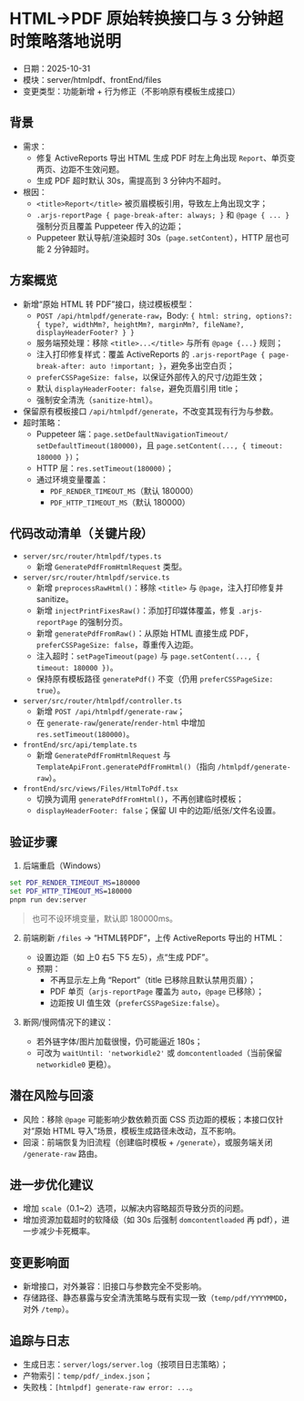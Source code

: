 # HTML→PDF 原始转换接口与 3 分钟超时策略落地说明

- 日期：2025-10-31
- 模块：server/htmlpdf、frontEnd/files
- 变更类型：功能新增 + 行为修正（不影响原有模板生成接口）

## 背景
- 需求：
  - 修复 ActiveReports 导出 HTML 生成 PDF 时左上角出现 `Report`、单页变两页、边距不生效问题。
  - 生成 PDF 超时默认 30s，需提高到 3 分钟内不超时。
- 根因：
  - `<title>Report</title>` 被页眉模板引用，导致左上角出现文字；
  - `.arjs-reportPage { page-break-after: always; }` 和 `@page { ... }` 强制分页且覆盖 Puppeteer 传入的边距；
  - Puppeteer 默认导航/渲染超时 30s（`page.setContent`），HTTP 层也可能 2 分钟超时。

## 方案概览
- 新增“原始 HTML 转 PDF”接口，绕过模板模型：
  - `POST /api/htmlpdf/generate-raw`，Body: `{ html: string, options?: { type?, widthMm?, heightMm?, marginMm?, fileName?, displayHeaderFooter? } }`
  - 服务端预处理：移除 `<title>...</title>` 与所有 `@page {...}` 规则；
  - 注入打印修复样式：覆盖 ActiveReports 的 `.arjs-reportPage { page-break-after: auto !important; }`，避免多出空白页；
  - `preferCSSPageSize: false`，以保证外部传入的尺寸/边距生效；
  - 默认 `displayHeaderFooter: false`，避免页眉引用 title；
  - 强制安全清洗（`sanitize-html`）。
- 保留原有模板接口 `/api/htmlpdf/generate`，不改变其现有行为与参数。
- 超时策略：
  - Puppeteer 端：`page.setDefaultNavigationTimeout/ setDefaultTimeout(180000)`，且 `page.setContent(..., { timeout: 180000 })`；
  - HTTP 层：`res.setTimeout(180000)`；
  - 通过环境变量覆盖：
    - `PDF_RENDER_TIMEOUT_MS`（默认 180000）
    - `PDF_HTTP_TIMEOUT_MS`（默认 180000）

## 代码改动清单（关键片段）
- `server/src/router/htmlpdf/types.ts`
  - 新增 `GeneratePdfFromHtmlRequest` 类型。
- `server/src/router/htmlpdf/service.ts`
  - 新增 `preprocessRawHtml()`：移除 `<title>` 与 `@page`，注入打印修复并 sanitize。
  - 新增 `injectPrintFixesRaw()`：添加打印媒体覆盖，修复 `.arjs-reportPage` 的强制分页。
  - 新增 `generatePdfFromRaw()`：从原始 HTML 直接生成 PDF，`preferCSSPageSize: false`，尊重传入边距。
  - 注入超时：`setPageTimeout(page)` 与 `page.setContent(..., { timeout: 180000 })`。
  - 保持原有模板路径 `generatePdf()` 不变（仍用 `preferCSSPageSize: true`）。
- `server/src/router/htmlpdf/controller.ts`
  - 新增 `POST /api/htmlpdf/generate-raw`；
  - 在 `generate-raw`/`generate`/`render-html` 中增加 `res.setTimeout(180000)`。
- `frontEnd/src/api/template.ts`
  - 新增 `GeneratePdfFromHtmlRequest` 与 `TemplateApiFront.generatePdfFromHtml()`（指向 `/htmlpdf/generate-raw`）。
- `frontEnd/src/views/Files/HtmlToPdf.tsx`
  - 切换为调用 `generatePdfFromHtml()`，不再创建临时模板；
  - `displayHeaderFooter: false`；保留 UI 中的边距/纸张/文件名设置。

## 验证步骤
1. 后端重启（Windows）
```cmd
set PDF_RENDER_TIMEOUT_MS=180000
set PDF_HTTP_TIMEOUT_MS=180000
pnpm run dev:server
```
> 也可不设环境变量，默认即 180000ms。

2. 前端刷新 `/files` -> “HTML转PDF”，上传 ActiveReports 导出的 HTML：
   - 设置边距（如 上0 右5 下5 左5），点“生成 PDF”。
   - 预期：
     - 不再显示左上角 “Report”（title 已移除且默认禁用页眉）；
     - PDF 单页（`arjs-reportPage` 覆盖为 `auto`，`@page` 已移除）；
     - 边距按 UI 值生效（`preferCSSPageSize:false`）。

3. 断网/慢网情况下的建议：
   - 若外链字体/图片加载很慢，仍可能逼近 180s；
   - 可改为 `waitUntil: 'networkidle2'` 或 `domcontentloaded`（当前保留 `networkidle0` 更稳）。

## 潜在风险与回滚
- 风险：移除 `@page` 可能影响少数依赖页面 CSS 页边距的模板；本接口仅针对“原始 HTML 导入”场景，模板生成路径未改动，互不影响。
- 回滚：前端恢复为旧流程（创建临时模板 + `/generate`），或服务端关闭 `/generate-raw` 路由。

## 进一步优化建议
- 增加 `scale`（0.1~2）选项，以解决内容略超页导致分页的问题。
- 增加资源加载超时的软降级（如 30s 后强制 `domcontentloaded` 再 pdf），进一步减少卡死概率。

## 变更影响面
- 新增接口，对外兼容：旧接口与参数完全不受影响。
- 存储路径、静态暴露与安全清洗策略与既有实现一致（`temp/pdf/YYYYMMDD`，对外 `/temp`）。

## 追踪与日志
- 生成日志：`server/logs/server.log`（按项目日志策略）；
- 产物索引：`temp/pdf/_index.json`；
- 失败栈：`[htmlpdf] generate-raw error: ...`。

